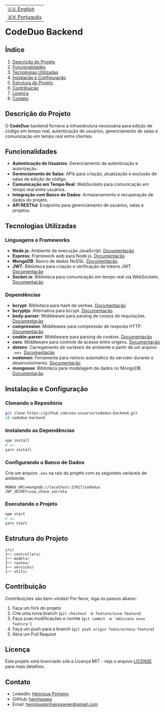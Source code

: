 <table align="right">
  <tr>
    <td>
      <a href="README.md">🇺🇸 English</a>
    </td>
  </tr>
  <tr>
    <td>
      <a href="readme-pt.md">🇧🇷 Português</a>
    </td>
  </tr>
</table>

<br>

# CodeDuo Backend

## Índice

1. [Descrição do Projeto](#descrição-do-projeto)
2. [Funcionalidades](#funcionalidades)
3. [Tecnologias Utilizadas](#tecnologias-utilizadas)
4. [Instalação e Configuração](#instalação-e-configuração)
5. [Estrutura do Projeto](#estrutura-do-projeto)
6. [Contribuição](#contribuição)
7. [Licença](#licença)
8. [Contato](#contato)

## Descrição do Projeto

O **CodeDuo** backend fornece a infraestrutura necessária para edição de código em tempo real, autenticação de usuários, gerenciamento de salas e comunicação em tempo real entre clientes.

## Funcionalidades

- **Autenticação de Usuários**: Gerenciamento de autenticação e autorização.
- **Gerenciamento de Salas**: APIs para criação, atualização e exclusão de salas de edição de código.
- **Comunicação em Tempo Real**: WebSockets para comunicação em tempo real entre usuários.
- **Integração com Banco de Dados**: Armazenamento e recuperação de dados do projeto.
- **API RESTful**: Endpoints para gerenciamento de usuários, salas e projetos.

## Tecnologias Utilizadas

### Linguagens e Frameworks

- **Node.js**: Ambiente de execução JavaScript. [Documentação](https://nodejs.org/en/docs/)
- **Express**: Framework web para Node.js. [Documentação](https://expressjs.com/)
- **MongoDB**: Banco de dados NoSQL. [Documentação](https://www.mongodb.com/docs/manual/)
- **JWT**: Biblioteca para criação e verificação de tokens JWT. [Documentação](https://github.com/auth0/node-jsonwebtoken)
- **Socket.io**: Biblioteca para comunicação em tempo real via WebSockets. [Documentação](https://socket.io/docs/v4/client-api/)

### Dependências

- **bcrypt**: Biblioteca para hash de senhas. [Documentação](https://www.npmjs.com/package/bcrypt)
- **bcryptjs**: Alternativa para bcrypt. [Documentação](https://www.npmjs.com/package/bcryptjs)
- **body-parser**: Middleware para parsing de corpos de requisições. [Documentação](https://www.npmjs.com/package/body-parser)
- **compression**: Middleware para compressão de resposta HTTP. [Documentação](https://www.npmjs.com/package/compression)
- **cookie-parser**: Middleware para parsing de cookies. [Documentação](https://www.npmjs.com/package/cookie-parser)
- **cors**: Middleware para controle de acesso entre origens. [Documentação](https://www.npmjs.com/package/cors)
- **dotenv**: Carregamento de variáveis de ambiente a partir de um arquivo `.env`. [Documentação](https://www.npmjs.com/package/dotenv)
- **nodemon**: Ferramenta para reinício automático do servidor durante o desenvolvimento. [Documentação](https://nodemon.io/)
- **mongoose**: Biblioteca para modelagem de dados no MongoDB. [Documentação](https://mongoosejs.com/docs/)

## Instalação e Configuração

### Clonando o Repositório

```bash
git clone https://github.com/seu-usuario/codeduo-backend.git
cd codeduo-backend
```

### Instalando as Dependências

```bash
npm install
# ou
yarn install
```

### Configurando o Banco de Dados

Crie um arquivo `.env` na raiz do projeto com as seguintes variáveis de ambiente:

```plaintext
MONGO_URI=mongodb://localhost:27017/codeduo
JWT_SECRET=sua_chave_secreta
```

### Executando o Projeto

```bash
npm start
# ou
yarn start
```

## Estrutura do Projeto

```plaintext
src/
├── controllers/
├── models/
├── routes/
├── services/
├── utils/
```

## Contribuição

Contribuições são bem-vindas! Por favor, siga os passos abaixo:

1. Faça um fork do projeto
2. Crie uma nova branch (`git checkout -b feature/nova-feature`)
3. Faça suas modificações e comite (`git commit -m 'Adiciona nova feature'`)
4. Faça um push para a branch (`git push origin feature/nova-feature`)
5. Abra um Pull Request

## Licença

Este projeto está licenciado sob a Licença MIT - veja o arquivo [LICENSE](LICENSE) para mais detalhes.

## Contato

- LinkedIn: [Henrique Pinheiro](https://www.linkedin.com/in/henriquepinheiroxavier/)
- GitHub: [henriquepx](https://github.com/henriquepx)
- Email: [henriquepinheiroxavier@gmail.com](mailto:henriquepinheiroxavier@gmail.com)
